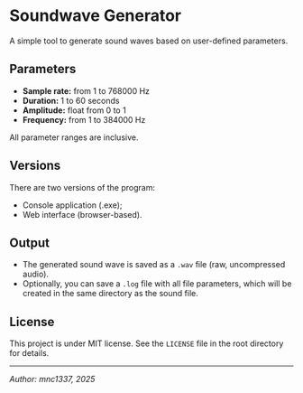 # Soundwave Generator

A simple tool to generate sound waves based on user-defined parameters.

## Parameters

- **Sample rate:** from 1 to 768000 Hz  
- **Duration:** 1 to 60 seconds  
- **Amplitude:** float from 0 to 1  
- **Frequency:** from 1 to 384000 Hz  

All parameter ranges are inclusive.

## Versions

There are two versions of the program:  
- Console application (.exe);
- Web interface (browser-based).

## Output

- The generated sound wave is saved as a `.wav` file (raw, uncompressed audio).  
- Optionally, you can save a `.log` file with all file parameters, which will be created in the same directory as the sound file.

## License

This project is under MIT license. See the `LICENSE` file in the root directory for details.

---

*Author: mnc1337, 2025*
